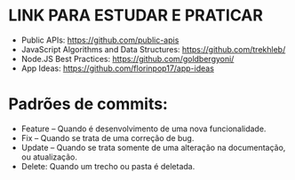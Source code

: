 # LINK PARA ESTUDAR E PRATICAR 
 - Public APIs: https://github.com/public-apis
 - JavaScript Algorithms and Data Structures: https://github.com/trekhleb/
 - Node.JS Best Practices: https://github.com/goldbergyoni/
 - App Ideas: https://github.com/florinpop17/app-ideas

# Padrões de commits:
 - Feature – Quando é desenvolvimento de uma nova funcionalidade.
 - Fix – Quando se trata de uma correção de bug.
 - Update – Quando se trata somente de uma alteração na documentação, ou atualização.
 - Delete: Quando um trecho ou pasta é deletada.

